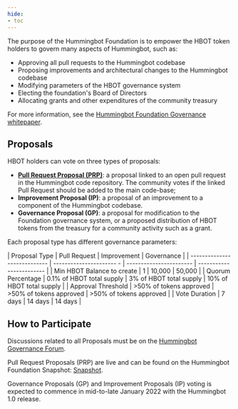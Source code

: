 ```yaml
---
hide:
- toc
---
```


The purpose of the Hummingbot Foundation is to empower the HBOT token holders to govern many aspects of Hummingbot, such as:

* Approving all pull requests to the Hummingbot codebase
* Proposing improvements and architectural changes to the Hummingbot codebase
* Modifying parameters of the HBOT governance system
* Electing the foundation's Board of Directors
* Allocating grants and other expenditures of the community treasury

For more information, see the [Hummingbot Foundation Governance whitepaper](/whitepaper).

## Proposals

HBOT holders can vote on three types of proposals:

* [**Pull Request Proposal (PRP)**](/governance/prp): a proposal linked to an open pull request in the Hummingbot code repository. The community votes if the linked Pull Request should be added to the main code-base; 
* **Improvement Proposal (IP)**: a proposal of an improvement to a component of the Hummingbot codebase.
* **Governance Proposal (GP)**: a proposal for modification to the Foundation governance system, or a proposed distribution of HBOT tokens from the treasury for a community activity such as a grant.

Each proposal type has different governance parameters:

| Proposal Type                | Pull Request              | Improvement             | Governance               |
| ---------------------------- | ----------------------  - | ----------------------- | ------------------------ |
| Min HBOT Balance to create   | 1                         | 10,000                  | 50,000                   |
| Quorum Percentage            | 0.1% of HBOT total supply | 3% of HBOT total supply | 10% of HBOT total supply |
| Approval Threshold           | >50% of tokens approved   | >50% of tokens approved | >50% of tokens approved  |
| Vote Duration                | 7 days                    | 14 days                 | 14 days                  |

## How to Participate

Discussions related to all Proposals must be on the [Hummingbot Governance Forum](https://commonwealth.im/hummingbot-foundation/).

Pull Request Proposals (PRP) are live and can be found on the Hummingbot Foundation Snapshot: [Snapshot](https://snapshot.org/#/hbot.eth). 


Governance Proposals (GP) and Improvement Proposals (IP) voting is expected to commence in mid-to-late January 2022 with the Hummingbot 1.0 release. 

